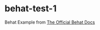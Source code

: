 # behat-test-1
Behat Example from [The Official Behat Docs](http://behat.org/en/latest/quick_start.html)

